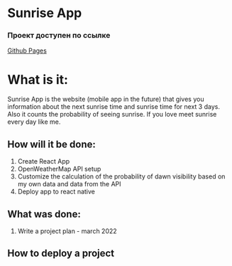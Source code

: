 # Sunrise App


### Проект доступен по ссылке
[Github Pages]()

# What is it:
Sunrise App is the website (mobile app in the future) that gives you information about the next sunrise time and sunrise time for  next 3  days. Also it counts the probability of seeing sunrise. If you love meet sunrise every day like me.

## How will it be done:
1. Create React App
2. OpenWeatherMap API setup
3. Customize the calculation of the probability of dawn visibility based on my own data and data from the API
4. Deploy app to react native

## What was done:
1. Write a project plan - march 2022

## How to deploy a project

